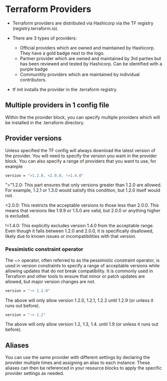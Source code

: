 # Terraform Providers

* Terraform providers are distributed via Hashicorp via the TF registry (registry.terraform.io).

* There are 3 types of providers:

    * Official providers which are owned and maintained by Hashicorp. They have a gold badge next to the logo.
    * Partner provider which are owned and maintained by 3rd parties but has been reviewed and tested by Hashicorp. Can be identified with a purple badge
    * Communitity providers which are maintained by individual contributors. 

* tf init installs the provider in the .terraform registry. 

## Multiple providers in 1 config file

Within the the provider block, you can specify multiple providers which will be installed in the .terraform directory.

## Provider versions

Unless specified the TF config will always download the latest version of the provider. You will need to specify the version you want in the provider block. You can also specify a range of providers that you want to use, for example

```bash
version = ">1.2.0, <2.0.0, !=1.4.0"
```

">"1.2.0: This part ensures that only versions greater than 1.2.0 are allowed. For example, 1.2.1 or 1.3.0 would satisfy this condition, but 1.2.0 itself would not.

<2.0.0: This restricts the acceptable versions to those less than 2.0.0. This means that versions like 1.9.9 or 1.5.0 are valid, but 2.0.0 or anything higher is excluded.

!=1.4.0: This explicitly excludes version 1.4.0 from the acceptable range. Even though it falls between 1.2.0 and 2.0.0, it is specifically disallowed, likely due to known issues or incompatibilities with that version.


### Pessimistic constraint operator

The ~> operator, often referred to as the pessimistic constraint operator, is used in version constraints to specify a range of acceptable versions while allowing updates that do not break compatibility. It is commonly used in Terraform and other tools to ensure that minor or patch updates are allowed, but major version changes are not.

```bash
version = "~> 1.2.0"
```

The above will only allow version 1.2.0, 1.2.1, 1.2.2 until 1.2.9 (or unless it runs out before).

```bash
version = "~> 1.2"
```

The above will only allow version 1.2, 1.3, 1.4. until 1.9 (or unless it runs out before).

## Aliases

You can use the same provider with different settings by declaring the provider multiple times and assigning an alias to each instance. These aliases can then be referenced in your resource blocks to apply the specific provider settings as needed.
